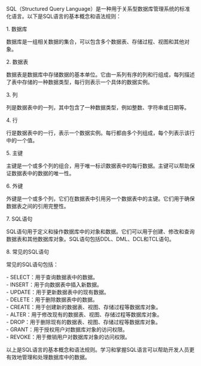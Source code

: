 SQL（Structured Query Language）是一种用于关系型数据库管理系统的标准化语言。以下是SQL语言的基本概念和语法规则：  
  
1. 数据库  
  
数据库是一组相关数据的集合，可以包含多个数据表、存储过程、视图和其他对象。  
  
2. 数据表  
  
数据表是数据库中存储数据的基本单位。它由一系列有序的列和行组成，每列描述了表中存储的一种数据类型，每行则表示一个具体的数据实例。  
  
3. 列  
  
列是数据表中的一列，其中包含了一种数据类型，例如整数、字符串或日期等。  
  
4. 行  
  
行是数据表中的一行，表示一个数据实例。每行都由多个列组成，每个列表示该行中的一个值。  
  
5. 主键  
  
主键是一个或多个列的组合，用于唯一标识数据表中的每行数据。主键可以帮助保证数据表中的数据的唯一性。  
  
6. 外键  
  
外键是一个或多个列，它们在数据表中引用另一个数据表中的主键。它们用于确保数据表之间的引用完整性。  
  
7. SQL语句  
  
SQL语句用于定义和操作数据库中的对象和数据。它们可以用于创建、修改和查询数据表和其他数据库对象。SQL语句包括DDL、DML、DCL和TCL语句。  
  
8. 常见的SQL语句  
  
常见的SQL语句包括：  
  
- SELECT：用于查询数据表中的数据。  
- INSERT：用于向数据表中插入新数据。  
- UPDATE：用于更新数据表中的现有数据。  
- DELETE：用于删除数据表中的数据。  
- CREATE：用于创建新的数据表、视图、存储过程等数据库对象。  
- ALTER：用于修改现有的数据表、视图、存储过程等数据库对象。  
- DROP：用于删除现有的数据表、视图、存储过程等数据库对象。  
- GRANT：用于授权用户对数据库对象的访问权限。  
- REVOKE：用于撤销用户对数据库对象的访问权限。  
  
以上是SQL语言的基本概念和语法规则。学习和掌握SQL语言可以帮助开发人员更有效地管理和处理数据库中的数据。